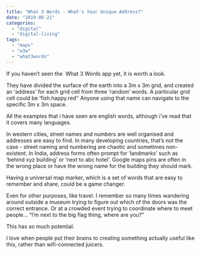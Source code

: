 ```yaml
---
title: "What 3 Words - What's Your Unique Address?"
date: "2019-08-21"
categories: 
  - "digital"
  - "digital-living"
tags: 
  - "maps"
  - "w3w"
  - "what3words"
---
```


If you haven’t seen the  What 3 Words app yet, it is worth a look.

They have divided the surface of the earth into a 3m x 3m grid, and created an ‘address’ for each grid cell from three ‘random’ words. A particular grid cell could be ‘fish.happy.red’’ Anyone using that name can navigate to the specific 3m x 3m space.

All the examples that i have seen are english words, although i’ve read that it covers many languages. 

In western cities, street names and numbers are well organised and addresses are easy to find. In many developing countries, that’s not the case - street naming and numbering are chaotic and sometimes non-existent. In India, address forms often prompt for ‘landmarks’ such as ‘behind xyz building’ or ‘next to abc hotel’. Google maps pins are often in the wrong place or have the wrong name for the building they should mark.

Having a universal map marker, which is a set of words that are easy to remember and share, could be a game changer. 

Even for other purposes, like travel. I remember so many times wandering around outside a museum trying to figure out which of the doors was the correct entrance. Or at a crowded event trying to coordinate where to meet people… “I’m next to the big flag thing, where are you?"

This has so much potential.

I love when people put their brains to creating something actually useful like this, rather than wifi-connected juicers.
